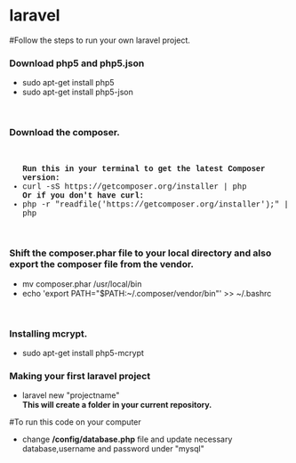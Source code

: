 # laravel

#Follow the steps to run your own laravel project.
<h3>Download php5 and php5.json</h3>
<ul>
  <li>sudo apt-get install php5</li>
  <li> sudo apt-get install php5-json</li>
</ul>
<br/>
<h3> Download the composer.</h3><br/>
<ul style="font-family:'Courier New'">
  <b>Run this in your terminal to get the latest Composer version:</b>
  <li>curl -sS https://getcomposer.org/installer | php</li>
  <b>Or if you don't have curl:</b>
  <li>php -r "readfile('https://getcomposer.org/installer');" | php</li>
</ul>
<br/>

<h3>Shift the composer.phar file to your local directory and also export the composer file from the vendor.</h3>
<ul style=:"font-family:'Courier New'">
  <li> mv composer.phar /usr/local/bin</li>
  <li>echo 'export PATH="$PATH:~/.composer/vendor/bin"' >> ~/.bashrc</li>
</ul>
<br/>

<h3>Installing mcrypt.</h3>
<ul>
  <li> sudo apt-get install php5-mcrypt</li>
</ul>


<h3>Making your first laravel project</h3>
<ul>
  <li>laravel new "projectname"</li>
  <b>This will create a folder in your current repository.</b>
</ul>

#To run this code on your computer 
  <ul>
    <li>change <b> /config/database.php</b> file and update necessary database,username and password under "mysql" </li>
  </ul>
